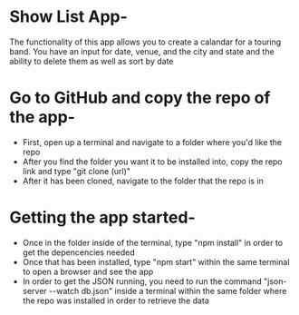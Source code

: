 # Show List App-
The functionality of this app allows you to create a calandar for a touring band. You have an input for date, venue, and the city and state and the ability to delete them as well as sort by date

# Go to GitHub and copy the repo of the app-
* First, open up a terminal and navigate to a folder where you'd like the repo
* After you find the folder you want it to be installed into, copy the repo link and type "git clone (url)"
* After it has been cloned, navigate to the folder that the repo is in

# Getting the app started-
* Once in the folder inside of the terminal, type "npm install" in order to get the depencencies needed
* Once that has been installed, type "npm start" within the same terminal to open a browser and see the app
* In order to get the JSON running, you need to run the command "json-server --watch db.json" inside a terminal within the same folder where the repo was installed in order to retrieve the data




